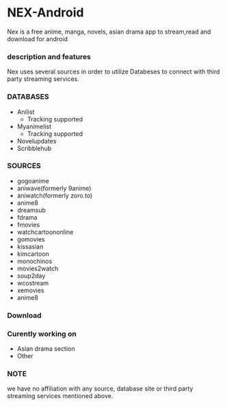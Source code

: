 # NEX-Android
Nex is a free anime, manga, novels, asian drama app to stream,read and download for android
### description and features
Nex uses several sources in order to utilize Databeses to connect with third party streaming services.

### DATABASES
  * Anilist
    * Tracking supported
  * Myanimelist
    * Tracking supported
  * Novelupdates
  * Scribblehub

### SOURCES
  * gogoanime
  * aniwave(formerly 9anime)
  * aniwatch(formerly zoro.to)
  * anime8
  * dreamsub
  * fdrama
  * fmovies
  * watchcartoononline
  * gomovies
  * kissasian
  * kimcartoon
  * monochinos
  * movies2watch
  * soup2day
  * wcostream
  * xemovies
  * anime8 

### Download

### Curently working on
  * Asian drama section
  * Other

### NOTE
we have no affiliation with any source, database site or third party streaming services mentioned above.

 
 
